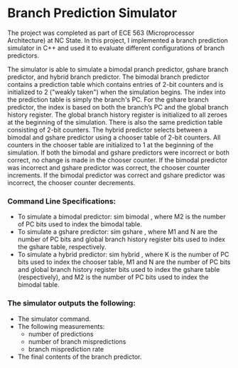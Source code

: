 # Branch Prediction Simulator

The project was completed as part of ECE 563 (Microprocessor Architecture) at NC State. In this project, I implemented a branch prediction simulator in C++ and used it to evaluate different configurations of branch predictors.

The simulator is able to simulate a bimodal pranch predictor, gshare branch predictor, and hybrid branch predictor. 
The bimodal branch predictor contains a prediction table which contains entries of 2-bit counters and is initialized to 2 ("weakly taken") when the simulation begins. The index into the prediction table is simply the branch's PC. 
For the gshare branch predictor, the index is based on both the branch’s PC and the global branch history register. The global branch history register is initialized to all zeroes at the beginning of the simulation. There is also the same prediction table consisting of 2-bit counters. 
The hybrid predictor selects between a bimodal and gshare predictor using a chooser table of 2-bit counters. All counters in the chooser table are initialized to 1 at the beginning of the simulation. If both the bimodal and gshare predictors were incorrect or both correct, no change is made in the chooser counter. If the bimodal predictor was incorrect and gshare predictor was correct, the chooser counter increments. If the bimodal predictor was correct and gshare predictor was incorrect, the chooser counter decrements.

### Command Line Specifications:
* To simulate a bimodal predictor: sim bimodal <M2> <tracefile>, where M2 is the number of PC bits used to index the bimodal table.
* To simulate a gshare predictor: sim gshare <M1> <N> <tracefile>, where M1 and N are the number of PC bits and global branch history register bits used to index the gshare table, respectively.
* To simulate a hybrid predictor: sim hybrid <K> <M1> <N> <M2> <tracefile>, where K is the number of PC bits used to index the chooser table, M1 and N are the number of PC bits and global branch history register bits used to index the gshare table (respectively), and M2 is the number of PC bits used to index the bimodal table.

### The simulator outputs the following:
* The simulator command.
* The following measurements:
  * number of predictions
  * number of branch mispredictions
  * branch misprediction rate
 * The final contents of the branch predictor.
